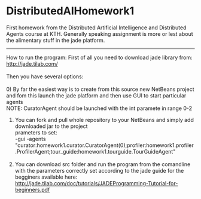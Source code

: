 DistributedAIHomework1
======================

First homework from the Distributed Artificial Intelligence and Distributed Agents course at KTH. Generally speaking assignment is more or lest about the alimentary stuff in the jade platform.

------------------------------------------------------------------------
How to run the program:
First of all you need to download jade library from:
http://jade.tilab.com/
<br><br>
Then you have several options:<br><br>
0) By far the easiest way is to create from this source new NetBeans project and fom this launch the jade platform and then use GUI to start particular agents<br>
NOTE: CuratorAgent should be launched with the int paramete in range 0-2
1) You can fork and pull whole repository to your NetBeans and simply add downloaded jar to the project<br>
prameters to set:<br>
-gui -agents "curator:homework1.curator.CuratorAgent(0);profiler:homework1.profiler.ProfilerAgent;tour_guide:homework1.tourguide.TourGuideAgent"<br><br>
2) You can download src folder and run the program from the comandline with the parameters correctly set according to the jade guide for the begginers available here: http://jade.tilab.com/doc/tutorials/JADEProgramming-Tutorial-for-beginners.pdf
